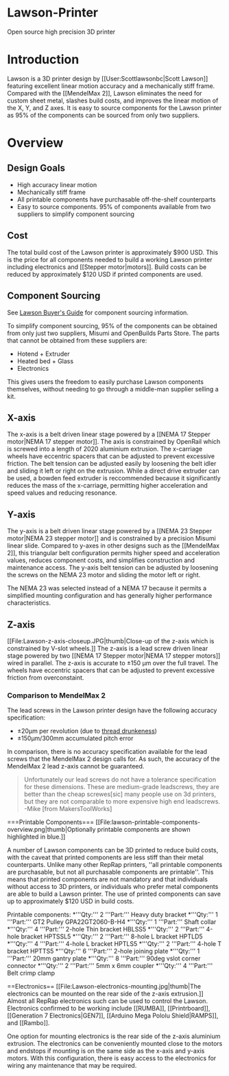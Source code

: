 # Lawson-Printer
Open source high precision 3D printer

# Introduction
Lawson is a 3D printer design by [[User:Scottlawsonbc|Scott Lawson]] featuring excellent linear motion accuracy and a mechanically stiff frame. Compared with the [[MendelMax 2]], Lawson eliminates the need for custom sheet metal, slashes build costs, and improves the linear motion of the X, Y, and Z axes. It is easy to source components for the Lawson printer as 95% of the components can be sourced from only two suppliers.

# Overview

## Design Goals
* High accuracy linear motion
* Mechanically stiff frame
* All printable components have purchasable off-the-shelf counterparts
* Easy to source components. 95% of components available from two suppliers to simplify component sourcing

## Cost
The total build cost of the Lawson printer is approximately $900 USD. This is the price for all components needed to build a working Lawson printer including electronics and [[Stepper motor|motors]]. Build costs can be reduced by approximately $120 USD if printed components are used.

## Component Sourcing
See [Lawson Buyer's Guide](http://reprap.org/wiki/Lawson_Buyers_Guide) for component sourcing information.

To simplify component sourcing, 95% of the components can be obtained from only just two suppliers, Misumi and OpenBuilds Parts Store. The parts that cannot be obtained from these suppliers are:
* Hotend + Extruder
* Heated bed + Glass
* Electronics

This gives users the freedom to easily purchase Lawson components themselves, without needing to go through a middle-man supplier selling a kit. 

## X-axis
The x-axis is a belt driven linear stage powered by a [[NEMA 17 Stepper motor|NEMA 17 stepper motor]]. The axis is constrained by OpenRail which is screwed into a length of 2020 aluminium extrusion. The x-carriage wheels have eccentric spacers that can be adjusted to prevent excessive friction. The belt tension can be adjusted easily by loosening the belt idler and sliding it left or right on the extrusion. While a direct drive extruder can be used, a bowden feed extruder is reccommended because it significantly reduces the mass of the x-carriage, permitting higher acceleration and speed values and reducing resonance.

## Y-axis

The y-axis is a belt driven linear stage powered by a [[NEMA 23 Stepper motor|NEMA 23 stepper motor]] and is constrained by a precision Misumi linear slide. Compared to y-axes in other designs such as the [[MendelMax 2]], this triangular belt configuration permits higher speed and acceleration values, reduces component costs, and simplifies construction and maintenance access. The y-axis belt tension can be adjusted by loosening the screws on the NEMA 23 motor and sliding the motor left or right.

The NEMA 23 was selected instead of a NEMA 17 because it permits a simplified mounting configuration and has generally higher performance characteristics.

## Z-axis
[[File:Lawson-z-axis-closeup.JPG|thumb|Close-up of the z-axis which is constrained by V-slot wheels.]]
The z-axis is a lead screw driven linear stage powered by two [[NEMA 17 Stepper motor|NEMA 17 stepper motors]] wired in parallel. The z-axis is accurate to ±150 µm over the full travel. The wheels have eccentric spacers that can be adjusted to prevent excessive friction from overconstaint. 

### Comparison to MendelMax 2
The lead screws in the Lawson printer design have the following accuracy specification:
* ±20µm per revolution (due to [thread drunkeness](http://www.deterco.com/tech_info/conversion/helical.htm))
* ±150µm/300mm accumulated pitch error

In comparison, there is no accuracy specification available for the lead screws that the MendelMax 2 design calls for. As such, the accuracy of the MendelMax 2 lead z-axis cannot be guaranteed.

> Unfortunately our lead screws do not have a tolerance specification for these dimensions. These are medium-grade leadscrews, they are better than the cheap screwes[sic] many people use on 3d printers, but they are not comparable to more expensive high end leadscrews. -Mike [from MakersToolWorks]

===Printable Components===
[[File:lawson-printable-components-overview.png|thumb|Optionally printable components are shown highlighted in blue.]]

A number of Lawson components can be 3D printed to reduce build costs, with the caveat that printed components are less stiff than their metal counterparts. Unlike many other RepRap printers, ''all printable components are purchasable, but not all purchasable components are printable''. This means that printed components are not mandatory and that individuals without access to 3D printers, or individuals who prefer metal components are able to build a Lawson printer. The use of printed components can save up to approximately $120 USD in build costs.

Printable components:
*'''Qty:''' 2 '''Part:''' Heavy duty bracket
*'''Qty:''' 1 '''Part:''' GT2 Pulley GPA22GT2060-B-H4
*'''Qty:''' 1 '''Part:''' Shaft collar
*'''Qty:''' 4 '''Part:''' 2-hole Thin bracket HBLSS5
*'''Qty:''' 2 '''Part:''' 4-hole bracket HPTSSL5
*'''Qty:''' 2 '''Part:''' 8-hole L bracket HPTLD5
*'''Qty:''' 4 '''Part:''' 4-hole L bracket HPTLS5
*'''Qty:''' 2 '''Part:''' 4-hole T bracket HPTTS5
*'''Qty:''' 6 '''Part:''' 2-hole joining plate
*'''Qty:''' 1 '''Part:''' 20mm gantry plate
*'''Qty:''' 8 '''Part:''' 90deg vslot corner connector
*'''Qty:''' 2 '''Part:''' 5mm x 6mm coupler
*'''Qty:''' 4 '''Part:''' Belt crimp clamp

==Electronics==
[[File:Lawson-electronics-mounting.jpg|thumb|The electronics can be mounted on the rear side of the z-axis extrusion.]]
Almost all RepRap electronics such can be used to control the Lawson. Electronics confirmed to be working include [[RUMBA]], [[Printrboard]], [[Generation 7 Electronics|GEN7]], [[Arduino Mega Pololu Shield|RAMPS]], and [[Rambo]].

One option for mounting electronics is the rear side of the z-axis aluminium extrusion. The electronics can be conveniently mounted close to the motors and endstops if mounting is on the same side as the x-axis and y-axis motors. With this configuration, there is easy access to the electronics for wiring any maintenance that may be required.
